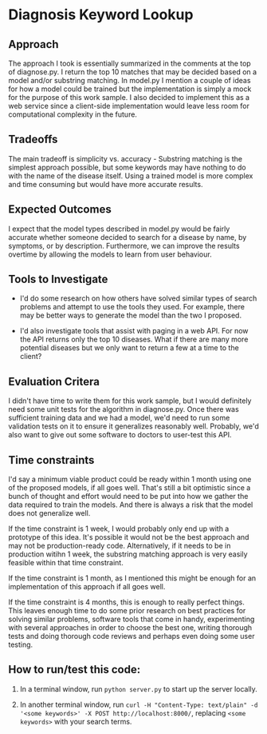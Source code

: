 # Diagnosis Keyword Lookup

## Approach
The approach I took is essentially summarized in the comments at the top of diagnose.py. I return the top 10 matches that may be decided based on a model and/or substring matching.
In model.py I mention a couple of ideas for how a model could be trained but the implementation is simply a mock for the purpose of this work sample. I also decided to implement this as a web service since a client-side implementation would leave less room for computational complexity in the future.

## Tradeoffs
The main tradeoff is simplicity vs. accuracy - Substring matching is the simplest approach possible, but some keywords may have nothing to do with the name of the disease itself. Using a trained model is more complex and time consuming but would have more accurate results.

## Expected Outcomes
I expect that the model types described in model.py would be fairly accurate whether someone decided to search for a disease by name, by symptoms, or by description. Furthermore, we can improve the results overtime by allowing the models to learn from user behaviour.

## Tools to Investigate
* I'd do some research on how others have solved similar types of search problems and attempt to use the tools they used. For example, there may be better ways to generate the model than the two I proposed.

* I'd also investigate tools that assist with paging in a web API. For now the API returns only the top 10 diseases. What if there are many more potential diseases but we only want to return a few at a time to the client?

## Evaluation Critera
I didn't have time to write them for this work sample, but I would definitely need some unit tests for the algorithm in diagnose.py. Once there was sufficient training data and we had a model, we'd need to run some validation tests on it to ensure it generalizes reasonably well. Probably, we'd also want to give out some software to doctors to user-test this API.

## Time constraints
I'd say a minimum viable product could be ready within 1 month using one of the proposed models, if all goes well. That's still a bit optimistic since a bunch of thought and effort would need to be put into how we gather the data required to train the models. And there is always a risk that the model does not generalize well.

If the time constraint is 1 week, I would probably only end up with a prototype of this idea. It's possible it would not be the best approach and may not be production-ready code. Alternatively, if it needs to be in production witihn 1 week, the substring matching approach is very easily feasible within that time constraint.

If the time constraint is 1 month, as I mentioned this might be enough for an implementation of this approach if all goes well.

If the time constraint is 4 months, this is enough to really perfect things. This leaves enough time to do some prior research on best practices for solving similar problems, software tools that come in handy, experimenting with several approaches in order to choose the best one, writing thorough tests and doing thorough code reviews and perhaps even doing some user testing.

## How to run/test this code:
1) In a terminal window, run `python server.py` to start up the server locally.

2) In another terminal window, run `curl -H "Content-Type: text/plain" -d '<some keywords>' -X POST http://localhost:8000/`, replacing `<some keywords>` with your search terms.